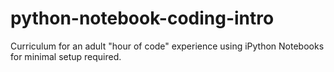 # python-notebook-coding-intro
Curriculum for an adult "hour of code" experience using iPython Notebooks for minimal setup required.
